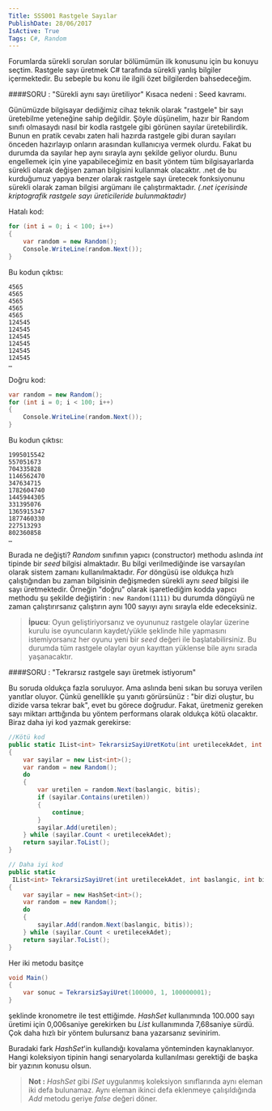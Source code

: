 ```yaml
---
Title: SSS001 Rastgele Sayılar
PublishDate: 28/06/2017
IsActive: True
Tags: C#, Random
---
```



Forumlarda sürekli sorulan sorular bölümümün ilk konusunu için bu konuyu seçtim. Rastgele sayı üretmek C# tarafında sürekli yanlış bilgiler içermektedir. Bu sebeple bu konu ile ilgili özet bilgilerden bahsedeceğim.

####SORU : "Sürekli aynı sayı üretiliyor"
Kısaca nedeni : Seed kavramı.

Günümüzde bilgisayar dediğimiz cihaz teknik olarak "rastgele" bir sayı üretebilme yeteneğine sahip değildir. Şöyle düşünelim, hazır bir Random sınıfı olmasaydı nasıl bir kodla rastgele gibi görünen sayılar üretebilirdik. Bunun en pratik cevabı zaten hali hazırda rastgele gibi duran sayıları önceden hazırlayıp onların arasından kullanıcıya vermek olurdu. Fakat bu durumda da sayılar hep aynı sırayla aynı şekilde geliyor olurdu. Bunu engellemek için yine yapabileceğimiz en basit yöntem tüm bilgisayarlarda sürekli olarak değişen zaman bilgisini kullanmak olacaktır. .net de bu kurduğumuz yapıya benzer olarak rastgele sayı üretecek fonksiyonunu sürekli olarak zaman bilgisi argümanı ile çalıştırmaktadır. _(.net içerisinde kriptografik rastgele sayı üreticileride bulunmaktadır)_

Hatalı kod:

```csharp
for (int i = 0; i < 100; i++)
{
    var random = new Random();
    Console.WriteLine(random.Next());
}
```

Bu kodun çıktısı:

```
4565
4565
4565
4565
4565
124545
124545
124545
124545
124545
124545
…
```

Doğru kod:

```csharp
var random = new Random();
for (int i = 0; i < 100; i++)
{
    Console.WriteLine(random.Next());
}
```
Bu kodun çıktısı:

```
1995015542
557051673
704335828
1146562470
347634715
1782604740
1445944305
331395076
1365915347
1877460330
227513293
802360858
…
```

Burada ne değişti? _Random_ sınıfının yapıcı (constructor) methodu aslında _int_ tipinde bir _seed_ bilgisi almaktadır.  Bu bilgi verilmediğinde ise varsayılan olarak sistem zamanı kullanılmaktadır.  _For_ döngüsü ise oldukça hızlı çalıştığından  bu zaman bilgisinin değişmeden sürekli aynı _seed_ bilgisi ile sayı üretmektedir. Örneğin "doğru" olarak işaretlediğim kodda yapıcı methodu şu şekilde değiştirin :  `new Random(1111)` bu durumda döngüyü ne zaman çalıştırırsanız çalıştırın aynı 100 sayıyı aynı sırayla elde edeceksiniz. 

> **İpucu**: Oyun geliştiriyorsanız ve oyununuz rastgele olaylar üzerine kurulu ise oyuncuların kaydet/yükle şeklinde hile yapmasını istemiyorsanız her oyunu yeni bir _seed_ değeri ile başlatabilirsiniz. Bu durumda tüm rastgele olaylar oyun kayıttan yüklense bile aynı sırada yaşanacaktır.

####SORU : "Tekrarsız rastgele sayı üretmek istiyorum"

Bu soruda oldukça fazla soruluyor. Ama aslında beni sıkan bu soruya verilen yanıtlar oluyor. Çünkü genellikle şu yanıtı görürsünüz : "bir dizi oluştur, bu dizide varsa tekrar bak", evet bu görece doğrudur. Fakat, üretmeniz gereken sayı miktarı arttığında bu yöntem performans olarak oldukça kötü olacaktır. Biraz daha iyi kod yazmak gerekirse:

```csharp
//Kötü kod
public static IList<int> TekrarsizSayiUretKotu(int uretilecekAdet, int baslangic, int bitis)
{
    var sayilar = new List<int>();
    var random = new Random();
    do
    {
        var uretilen = random.Next(baslangic, bitis);
        if (sayilar.Contains(uretilen))
        {
            continue;
        }
        sayilar.Add(uretilen);
    } while (sayilar.Count < uretilecekAdet);
    return sayilar.ToList();
}

// Daha iyi kod
public static
 IList<int> TekrarsizSayiUret(int uretilecekAdet, int baslangic, int bitis)
{
    var sayilar = new HashSet<int>();
    var random = new Random();
    do
    {
        sayilar.Add(random.Next(baslangic, bitis));
    } while (sayilar.Count < uretilecekAdet);
    return sayilar.ToList();
}
```

Her iki metodu basitçe 
```csharp
void Main()
{
    var sonuc = TekrarsizSayiUret(100000, 1, 100000001);
}
```

şeklinde kronometre ile test ettiğimde. _HashSet_ kullanımında 100.000 sayı üretimi için 0,006saniye gerekirken bu _List_ kullanımında 7,68saniye sürdü. Çok daha hızlı bir yöntem bulursanız bana yazarsanız sevinirim.

Buradaki fark _HashSet_'in kullandığı kovalama yönteminden kaynaklanıyor. Hangi koleksiyon tipinin hangi senaryolarda kullanılması gerektiği de başka bir yazının konusu olsun. 

> **Not :**  _HashSet_ gibi _ISet_ uygulanmış koleksiyon sınıflarında aynı eleman iki defa bulunamaz. Aynı eleman ikinci defa eklenmeye çalışıldığında _Add_ metodu geriye _false_ değeri döner.


